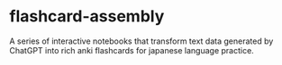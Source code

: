 # flashcard-assembly
A series of interactive notebooks that transform text data generated by ChatGPT into rich anki flashcards for japanese language practice. 
